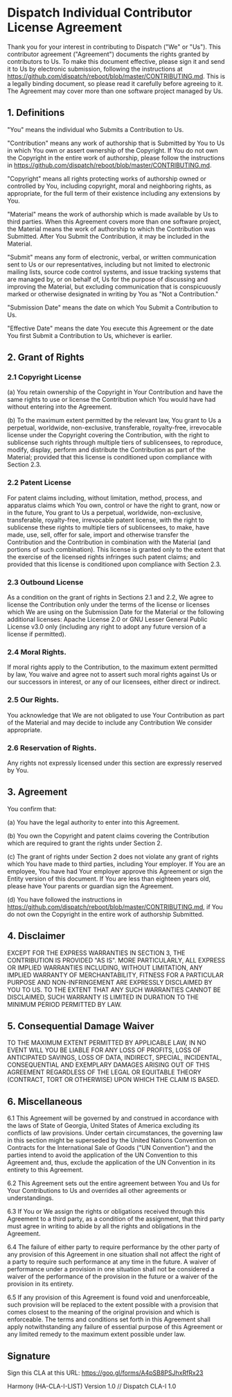 # Dispatch Individual Contributor License Agreement

Thank you for your interest in contributing to Dispatch ("We" or "Us").
This contributor agreement ("Agreement") documents the rights granted by contributors to Us. To make
this document effective, please sign it and send it to Us by electronic submission, following the
instructions at https://github.com/dispatch/reboot/blob/master/CONTRIBUTING.md. This is a legally
binding document, so please read it carefully before agreeing to it. The Agreement may cover more
than one software project managed by Us.

## 1. Definitions

"You" means the individual who Submits a Contribution to Us.

"Contribution" means any work of authorship that is Submitted by You to Us in which You own or
assert ownership of the Copyright. If You do not own the Copyright in the entire work of authorship,
please follow the instructions in https://github.com/dispatch/reboot/blob/master/CONTRIBUTING.md.

"Copyright" means all rights protecting works of authorship owned or controlled by You, including
copyright, moral and neighboring rights, as appropriate, for the full term of their existence
including any extensions by You.

"Material" means the work of authorship which is made available by Us to third parties. When this
Agreement covers more than one software project, the Material means the work of authorship to which
the Contribution was Submitted. After You Submit the Contribution, it may be included in the
Material.

"Submit" means any form of electronic, verbal, or written communication sent to Us or our
representatives, including but not limited to electronic mailing lists, source code control systems,
and issue tracking systems that are managed by, or on behalf of, Us for the purpose of discussing
and improving the Material, but excluding communication that is conspicuously marked or otherwise
designated in writing by You as "Not a Contribution."

"Submission Date" means the date on which You Submit a Contribution to Us.

"Effective Date" means the date You execute this Agreement or the date You first Submit a
Contribution to Us, whichever is earlier.

## 2. Grant of Rights

### 2.1 Copyright License

(a) You retain ownership of the Copyright in Your Contribution and have the same rights to use or
license the Contribution which You would have had without entering into the Agreement.

(b) To the maximum extent permitted by the relevant law, You grant to Us a perpetual, worldwide,
non-exclusive, transferable, royalty-free, irrevocable license under the Copyright covering the
Contribution, with the right to sublicense such rights through multiple tiers of sublicensees, to
reproduce, modify, display, perform and distribute the Contribution as part of the Material;
provided that this license is conditioned upon compliance with Section 2.3.

### 2.2 Patent License
For patent claims including, without limitation, method, process, and apparatus claims which You
own, control or have the right to grant, now or in the future, You grant to Us a perpetual,
worldwide, non-exclusive, transferable, royalty-free, irrevocable patent license, with the right
to sublicense these rights to multiple tiers of sublicensees, to make, have made, use, sell, offer
for sale, import and otherwise transfer the Contribution and the Contribution in combination with
the Material (and portions of such combination). This license is granted only to the extent that
the exercise of the licensed rights infringes such patent claims; and provided that this license
is conditioned upon compliance with Section 2.3.

### 2.3 Outbound License

As a condition on the grant of rights in Sections 2.1 and 2.2, We agree to license the Contribution
only under the terms of the license or licenses which We are using on the Submission Date for the
Material or the following additional licenses: Apache License 2.0 or GNU Lesser General Public
License v3.0 only (including any right to adopt any future version of a license if permitted).

### 2.4 Moral Rights.

If moral rights apply to the Contribution, to the maximum extent permitted by law, You waive and
agree not to assert such moral rights against Us or our successors in interest, or any of our
licensees, either direct or indirect.

### 2.5 Our Rights.

You acknowledge that We are not obligated to use Your Contribution as part of the Material and may
decide to include any Contribution We consider appropriate.

### 2.6 Reservation of Rights.

Any rights not expressly licensed under this section are expressly reserved by You.

## 3. Agreement

You confirm that:

(a) You have the legal authority to enter into this Agreement.

(b) You own the Copyright and patent claims covering the Contribution which are required to grant
  the rights under Section 2.

(c) The grant of rights under Section 2 does not violate any grant of rights which You have made to
  third parties, including Your employer. If You are an employee, You have had Your employer approve
  this Agreement or sign the Entity version of this document. If You are less than eighteen years
  old, please have Your parents or guardian sign the Agreement.

(d) You have followed the instructions in https://github.com/dispatch/reboot/blob/master/CONTRIBUTING.md,
  if You do not own the Copyright in the entire work of authorship Submitted.

## 4. Disclaimer

EXCEPT FOR THE EXPRESS WARRANTIES IN SECTION 3, THE CONTRIBUTION IS PROVIDED "AS IS". MORE
PARTICULARLY, ALL EXPRESS OR IMPLIED WARRANTIES INCLUDING, WITHOUT LIMITATION, ANY IMPLIED WARRANTY
OF MERCHANTABILITY, FITNESS FOR A PARTICULAR PURPOSE AND NON-INFRINGEMENT ARE EXPRESSLY DISCLAIMED
BY YOU TO US. TO THE EXTENT THAT ANY SUCH WARRANTIES CANNOT BE DISCLAIMED, SUCH WARRANTY IS LIMITED
IN DURATION TO THE MINIMUM PERIOD PERMITTED BY LAW.

## 5. Consequential Damage Waiver

TO THE MAXIMUM EXTENT PERMITTED BY APPLICABLE LAW, IN NO EVENT WILL YOU BE LIABLE FOR ANY LOSS OF
PROFITS, LOSS OF ANTICIPATED SAVINGS, LOSS OF DATA, INDIRECT, SPECIAL, INCIDENTAL, CONSEQUENTIAL AND
EXEMPLARY DAMAGES ARISING OUT OF THIS AGREEMENT REGARDLESS OF THE LEGAL OR EQUITABLE THEORY
(CONTRACT, TORT OR OTHERWISE) UPON WHICH THE CLAIM IS BASED.

## 6. Miscellaneous

6.1 This Agreement will be governed by and construed in accordance with the laws of State of
Georgia, United States of America excluding its conflicts of law provisions. Under certain
circumstances, the governing law in this section might be superseded by the United Nations
Convention on Contracts for the International Sale of Goods ("UN Convention") and the parties
intend to avoid the application of the UN Convention to this Agreement and, thus, exclude the
application of the UN Convention in its entirety to this Agreement.

6.2 This Agreement sets out the entire agreement between You and Us for Your Contributions to Us and
overrides all other agreements or understandings.

6.3 If You or We assign the rights or obligations received through this Agreement to a third party,
as a condition of the assignment, that third party must agree in writing to abide by all the rights
and obligations in the Agreement.

6.4 The failure of either party to require performance by the other party of any provision of this
Agreement in one situation shall not affect the right of a party to require such performance at any
time in the future. A waiver of performance under a provision in one situation shall not be
considered a waiver of the performance of the provision in the future or a waiver of the provision
in its entirety.

6.5 If any provision of this Agreement is found void and unenforceable, such provision will be
replaced to the extent possible with a provision that comes closest to the meaning of the original
provision and which is enforceable. The terms and conditions set forth in this Agreement shall apply
notwithstanding any failure of essential purpose of this Agreement or any limited remedy to the
maximum extent possible under law.

## Signature

Sign this CLA at this URL: https://goo.gl/forms/A4pSB8PSJhxRfRx23

Harmony (HA-CLA-I-LIST) Version 1.0 // Dispatch CLA-I 1.0
